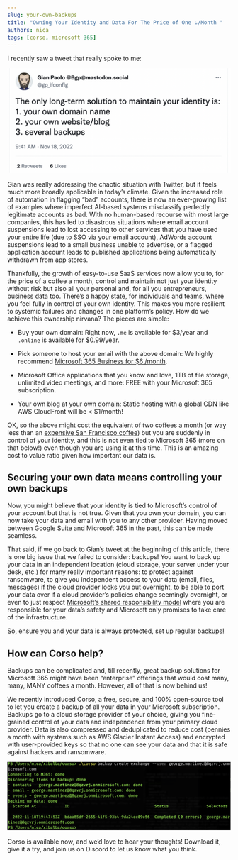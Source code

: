 ```yaml
---
slug: your-own-backups
title: "Owning Your Identity and Data For The Price of One ☕️/Month "
authors: nica
tags: [corso, microsoft 365]
---
```



I recently saw a tweet that really spoke to me:

![Gian Paolo tweet stating The only long-term solution to maintain your identity is: 1. your own domain name 2. your own website/blog 3. several backups](../static/img/blog/gian_tweet_backups.png)

Gian was really addressing the chaotic situation with Twitter, but it feels much more broadly applicable in today’s climate.
Given the increased role of automation in flagging “bad” accounts,
 there is now an ever-growing list of examples where imperfect AI-based systems misclassify perfectly legitimate accounts
 as bad. With no human-based recourse with most large companies, this has led to disastrous situations where
 email account suspensions lead to lost accessing to other services that you have used your entire life
 (due to SSO via your email account), AdWords account suspensions lead to a small business unable to advertise, or a
 flagged application account leads to published applications being automatically withdrawn from app stores.

Thankfully, the growth of easy-to-use SaaS services now allow you to, for the price of a coffee a month,
control and maintain not just your identity without risk but also all your personal and,
for all you entrepreneurs, business data too. There’s a happy state, for individuals and teams, where you feel fully in
control of your own identity. This makes you more resilient to systemic failures and changes in one platform’s policy.
How do we achieve this ownership nirvana? The pieces are simple:

* Buy your own domain: Right now, `.me` is available for $3/year and `.online` is available for $0.99/year.

* Pick someone to host your email with the above domain: We highly recommend [Microsoft 365 Business for $6 /month](https://www.microsoft.com/en-us/microsoft-365/business).

* Microsoft Office applications that you know and love, 1TB of file storage, unlimited video meetings,
and more: FREE with your Microsoft 365 subscription.

* Your own blog at your own domain: Static hosting with a global CDN like AWS CloudFront will be < $1/month!

OK, so the above might cost the equivalent of two coffees a month (or way less than an
[expensive San Francisco coffee](https://www.nbcbayarea.com/news/local/world-most-expensive-coffee-elida-geisha-natural-klatch-san-francisco/190823/))
but you are suddenly in control of your identity, and this is not even tied to Microsoft 365 (more on that below!) even
though you are using it at this time. This is an amazing cost to value ratio given how important our data is.

## Securing your own data means controlling your own backups

Now, you might believe that your identity is tied to Microsoft’s control of your account but that is not true.
Given that you own your domain, you can now take your data and email with you to any other provider.
Having moved between Google Suite and Microsoft 365 in the past, this can be made seamless.

That said, if we go back to Gian’s tweet at the beginning of this article,
there is one big issue that we failed to consider: backups! You want to back up your data in an independent location
(cloud storage, your server under your desk, etc.) for many really important reasons: to protect against ransomware,
to give you independent access to your data (email, files, messages) if the cloud provider locks you out overnight,
to be able to port your data over if a cloud provider’s
policies change seemingly overnight, or even to just respect
[Microsoft’s shared responsibility model](https://learn.microsoft.com/en-us/azure/security/fundamentals/shared-responsibility)
where you are responsible for your data’s safety and Microsoft only promises to take care of the infrastructure.

So, ensure you and your data is always protected, set up regular backups!

## How can Corso help?

Backups can be complicated and, till recently, great backup solutions for Microsoft 365 might have been “enterprise”
offerings that would cost many, many, MANY coffees a month. However, all of that is now behind us!

We recently introduced Corso, a free, secure, and 100% open-source tool to let you create a backup of all your data in
your Microsoft subscription. Backups go to a cloud storage provider of your choice, giving you fine-grained control of
your data and independence from your primary cloud provider. Data is also compressed and deduplicated to reduce cost
(pennies a month with systems such as AWS Glacier Instant Access) and encrypted with user-provided keys so that no one
can see your data and that it is safe against hackers and ransomware.

![corso Screenshot](../static/img/blog/corso_backup.png)

Corso is available now, and we’d love to hear your thoughts! Download it, give it a try, and join us on Discord to let
us know what you think.
